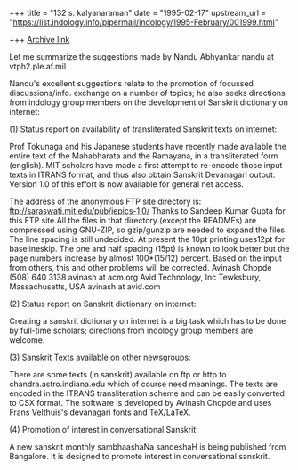 +++
title = "132 s. kalyanaraman"
date = "1995-02-17"
upstream_url = "https://list.indology.info/pipermail/indology/1995-February/001999.html"

+++
[Archive link](https://list.indology.info/pipermail/indology/1995-February/001999.html)

Let me summarize the suggestions made by Nandu Abhyankar 
nandu at vtph2.ple.af.mil 

Nandu's excellent suggestions relate to the promotion of focussed 
discussions/info. exchange on a number of topics; he also seeks 
directions from indology group members on the development of Sanskrit 
dictionary on internet:

(1) Status report on availability of transliterated Sanskrit texts on 
internet: 

Prof Tokunaga and his Japanese students have recently made available 
the entire text of the Mahabharata and the Ramayana, in a 
transliterated form (english). MIT scholars have made a first attempt 
to re-encode those input texts in ITRANS format, and thus also obtain 
Sanskrit Devanagari output. Version 1.0 of this effort is now 
available for general net access. 

The address of the anonymous FTP site directory is:  
ftp://saraswati.mit.edu/pub/iepics-1.0/ Thanks to Sandeep Kumar Gupta 
<skgupta at mit.edu> for this FTP site.All the files in that directory 
(except the READMEs) are compressed using GNU-ZIP, so gzip/gunzip are 
needed to expand the files. The line spacing is still undecided. At 
present the 10pt printing uses12pt for baselineskip.  The one and half 
spacing (15pt) is known to look better but the page numbers increase 
by almost 100*(15/12) percent. Based on the input from others, this 
and other problems will be corrected. Avinash Chopde (508) 640 3138 
avinash at acm.org Avid Technology, Inc Tewksbury, Massachusetts, USA 
avinash at avid.com 

(2) Status report on Sanskrit dictionary on internet: 

Creating a sanskrit dictionary on internet is a big task which has to 
be done by full-time scholars; directions from indology group members 
are welcome.   

(3) Sanskrit Texts available on other newsgroups: 

There are some texts (in sanskrit) available on ftp or http to 
chandra.astro.indiana.edu which of course need meanings. The texts are 
encoded in the ITRANS transliteration scheme and can be easily 
converted to CSX format. The software is developed by Avinash Chopde 
and uses Frans Velthuis's devanagari fonts and TeX/LaTeX. 

(4) Promotion of interest in conversational Sanskrit: 

A new sanskrit monthly sambhaashaNa sandeshaH is being published from 
Bangalore. It is designed to promote interest in conversational 
sanskrit.







